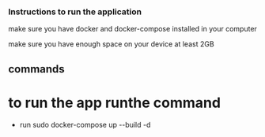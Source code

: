 ### Instructions to run the application

make sure you have docker and docker-compose installed in your computer

make sure you have enough space on your device at least 2GB

## commands
# to run the app runthe command

- run sudo docker-compose up --build -d  

